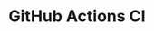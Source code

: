 # GitHub Actions CI



























































































































































































































































































































































































































































































































































































































































































































































































































































































































































































































































